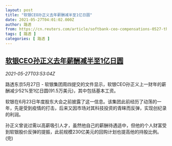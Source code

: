 ```yaml
---
layout: post
title: "软银CEO孙正义去年薪酬减半至1亿日圆"
date: 2021-05-27T04:01:02.000Z
author: 路透
from: https://cn.reuters.com/article/softbank-ceo-compensations-0527-thur-idCNKCS2D80BL
tags: [ 路透 ]
categories: [ 路透 ]
---
```

<!--1622088062000-->
[软银CEO孙正义去年薪酬减半至1亿日圆](https://cn.reuters.com/article/softbank-ceo-compensations-0527-thur-idCNKCS2D80BL)
------

<div>
<div><i>2021-05-27T03:53:04Z</i></div><p>路透东京5月27日 - 软银集团周四提交的文件显示，软银CEO孙正义上一财年的薪酬减少52%至1亿日圆(91.5万美元)，其中包括基本工资。</p><p>软银在6月23日年度股东大会之前披露了这一信息。该集团此前经历了动荡的一年，先是受到疫情的打击，后来又因市场对其科技投资的青睐而反弹，实现创纪录的利润。</p><p>孙正义曾说过需以高薪吸引人才，虽然他自己的薪酬待遇适中，但他的个人财富受到软银股价反弹的提振，此前规模230亿美元的回购计划也提高他的持股比例。(完)</p>
</div>
